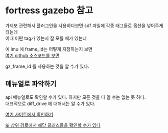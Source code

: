 # fortress gazebo 참고

가제보 관련해서 플러그인을 사용하다보면 sdf 파일에 각종 태그들로 옵션을 넣어주게 되는데  
이때 어떤 tag가 있는지 잘 모를 때가 있는데   

예 imu 에 frame_id는 어떻게 지정하는지 보면  
[여기 github 소스코드를 보면 ](https://github.com/gazebosim/gz-sensors/blob/ec52913e608ce8f64053650bfcced84a70ca12e2/src/Sensor.cc#L158)   

gz_frame_id 를 사용하는 것을 알 수가 있다.  


## 메뉴얼로 파악하기
api 메뉴얼로도 확인할 수가 있다. 하지만 모든 것을 다 알 수는 없는 듯 하다.  
대표적으로 diff_drive 에 대해서는 알 수가 있다.

[여기 사이트에서 확인하기](https://gazebosim.org/api/gazebo/6/classignition_1_1gazebo_1_1systems_1_1DiffDrive.html)

[또 상위 경로에서 해당 클래스들을 확인할 수가 있다](https://gazebosim.org/api/gazebo/6/namespaceignition_1_1gazebo_1_1systems.html)   


